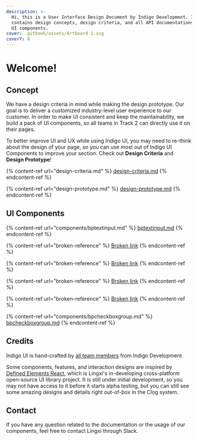 ```yaml
---
description: >-
  Hi, this is a User Interface Design Document by Indigo Development. It
  contains design concepts, design criteria, and all API documentations of our
  UI components.
cover: .gitbook/assets/Artboard 1.svg
coverY: 0
---
```


# Welcome!

## Concept

We have a design criteria in mind while making the design prototype. Our goal is to deliver a customized industry-level user experience to our customer. In order to make UI consistent and keep the maintainability, we build a pack of UI components, so all teams in Track 2 can directly use it on their pages.

To better improve UI and UX while using Indigo UI, you may need to re-think about the design of your page, so you can use most out of Indigo UI Components to improve your section. Check out **Design Criteria** and **Design Prototype**!

{% content-ref url="design-criteria.md" %}
[design-criteria.md](design-criteria.md)
{% endcontent-ref %}

{% content-ref url="design-prototype.md" %}
[design-prototype.md](design-prototype.md)
{% endcontent-ref %}

## UI Components

{% content-ref url="components/bptextinput.md" %}
[bptextinput.md](components/bptextinput.md)
{% endcontent-ref %}

{% content-ref url="broken-reference" %}
[Broken link](broken-reference)
{% endcontent-ref %}

{% content-ref url="broken-reference" %}
[Broken link](broken-reference)
{% endcontent-ref %}

{% content-ref url="broken-reference" %}
[Broken link](broken-reference)
{% endcontent-ref %}

{% content-ref url="broken-reference" %}
[Broken link](broken-reference)
{% endcontent-ref %}

{% content-ref url="components/bpcheckboxgroup.md" %}
[bpcheckboxgroup.md](components/bpcheckboxgroup.md)
{% endcontent-ref %}

## Credits

Indigo UI is hand-crafted by [all team members](https://github.com/david-fisher/320-S22-Track2/wiki/Indigo) from Indigo Development.

Some components, features, and interaction designs are inspired by [Defined Elements React](https://github.com/defined-elements/react), which is Lingxi's in-developing cross-platform open-source UI library project. It is still under initial development, so you may not have access to it before it starts alpha testing, but you can still see some amazing designs and details right out-of-box in the Clog system.

## Contact

If you have any question related to the documentation or the usage of our components, feel free to contact Lingxi through Slack.
